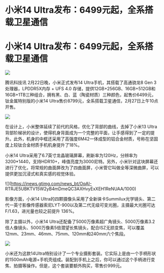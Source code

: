 # 小米14 Ultra发布：6499元起，全系搭载卫星通信

# 小米14 Ultra发布：6499元起，全系搭载卫星通信

![](https://inews.gtimg.com/news_bt/OdAfbhwQR2Z3jGx1E8mRSXaE0v4ZTywDQ4MAoH0q83GxQAA/1000)

腾讯科技讯 2月22日晚，小米正式发布14 Ultra手机，其搭载了高通骁龙8 Gen 3 处理器，LPDDR5X内存 + UFS 4.0
存储，提供12GB+256GB、16GB+512GB和16GB+1TB三种组合，拥有黑、白、蓝（陶瓷材质）三种颜色，起售价6499元，钛金属特别版的小米14
Ultra售价8799元，全系搭载卫星通信，2月27日上午10点开售。

![](https://inews.gtimg.com/news_bt/OP85lKk4bgbDBpoi7okZRZyTsXvkrXTaw2QIUkvgczC1EAA/1000)

在设计上，小米整体延续了前代的风格，优化了背部的曲线，去掉了小米13
Ultra背部阶梯状的设计，使得机身背面成为一个完整的平面，让手感得到了一定的提升。此外，机身的中框还采用了高强度6M42一体成型的铝合金材质，号称在坚固度上较钛合金材质手机机身提升了18%。

小米14
Ultra采用了6.7英寸龙晶玻璃屏幕，刷新率为120Hz，分辨率为3200*1440，支持HDR10+，峰值亮度为3000尼特。另外，小米针对这块屏幕还进行了优化，将常规的曲面屏改为了四曲面屏，小米管它叫做全等深微曲屏，可以提供更加沉浸式和真实感的视觉体验。

![](https://inews.gtimg.com/news_bt/OqAI-
RTRJE5UBKTV15W2yB4mDmeQC3AXHvyExXEH1ReNUAA/1000)

影像方面，小米14
Ultra的四颗摄像头采用了全新徕卡Summilux光学镜头、第二代一英寸影像传感器索尼LYT-900以及第二代无级可变光圈，主摄最大光圈可达F/1.63，进光量也较之前提升
136%。

除了主摄以外，小米14
Ultra还配备了5000万像素超广角镜头、5000万像素3.2倍人像镜头、5000万像素5倍潜望长焦镜头，配合ISZ无损变焦，可以覆盖12mm、23mm、46mm、75mm、120mm和240mm六个焦段。

![](https://inews.gtimg.com/news_bt/OhynAddyP_3zzxSAvIAEFUzwhAYMPLGkhpgNIYOoqL9YQAA/1000)

小米还为这款14Ultra特别设计了一个专业摄影套装。它实际上是由一个手柄形状的1500mAh电源+手机壳组成。装配到手机上之后，你可以通过这个手柄进行变焦、拍摄等操作。但是，这个套装要额外购买，零售价999元。

